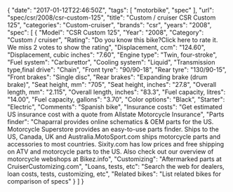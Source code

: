 {
    "date": "2017-01-12T22:46:50Z",
    "tags": [
        "motorbike",
        "spec"
    ],
    "url": "spec\/csr\/2008\/csr-custom-125",
    "title": "Custom \/ cruiser CSR Custom 125",
    "categories": "Custom-cruiser",
    "brands": "csr",
    "years": "2008",
    "spec": [
        {
            "Model": "CSR Custom 125",
            "Year": "2008",
            "Category": "Custom \/ cruiser",
            "Rating": "Do you know this bike?Click here to rate it. We miss 2 votes to show the rating",
            "Displacement, ccm": "124.60",
            "Displacement, cubic inches": "7.60",
            "Engine type": "Twin, four-stroke",
            "Fuel system": "Carburettor",
            "Cooling system": "Liquid",
            "Transmission type,final drive": "Chain",
            "Front tyre": "90\/90-18",
            "Rear tyre": "130\/90-15",
            "Front brakes": "Single disc",
            "Rear brakes": "Expanding brake (drum brake)",
            "Seat height, mm": "705",
            "Seat height, inches": "27.8",
            "Overall length, mm": "2.115",
            "Overall length, inches": "83.3",
            "Fuel capacity, litres": "14.00",
            "Fuel capacity, gallons": "3.70",
            "Color options": "Black",
            "Starter": "Electric",
            "Comments": "Spanish bike",
            "Insurance costs": "Get estimated US insurance cost with a quote from Allstate Motorcycle Insurance",
            "Parts finder": "Chaparral provides online schematics & OEM parts for the US.   Motorcycle Superstore provides an easy-to-use parts finder. Ships to the US, Canada, UK and Australia.MotoSport.com ships motorcycle parts and accessories to most countries.    Sixity.com has low prices and free shipping on ATV and motorcycle parts to the US. Also check out our overview of motorcycle webshops at Bikez.info",
            "Customizing": "Aftermarked parts at CruiserCustomizing.com",
            "Loans, tests, etc": "Search the web for dealers, loan costs, tests, customizing, etc",
            "Related bikes": "List related bikes for comparison of specs"
        }
    ]
}